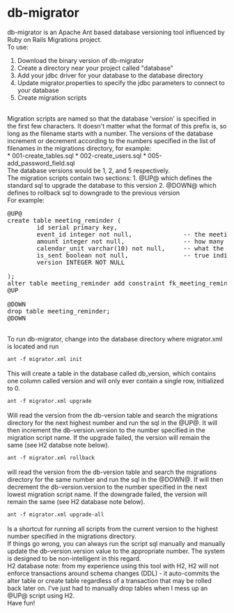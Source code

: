 db-migrator
===========

db-migrator is an Apache Ant based database versioning tool influenced by Ruby on Rails Migrations project.
<br/>
To use:
<br/>
1. Download the binary version of db-migrator
2. Create a directory near your project called "database"
3. Add your jdbc driver for your database to the database directory
4. Update migrator.properties to specify the jdbc parameters to connect to your database
5. Create migration scripts
<br/>
Migration scripts are named so that the database 'version' is specified in the first few characters.  It doesn't matter what the format of this prefix is, so long as the filename starts with a number.  The versions of the database increment or decrement according to the numbers specified in the list of filenames in the migrations directory, for example:
<br/>
* 001-create_tables.sql
* 002-create_users.sql
* 005-add_password_field.sql
<br/>
The database versions would be 1, 2, and 5 respectively.
<br/>
The migration scripts contain two sections: 
1. @UP@ which defines the standard sql to upgrade the database to this version
2. @DOWN@ which defines to rollback sql to downgrade to the previous version
<br/>
For example:

<pre>
@UP@
create table meeting_reminder (
        id serial primary key,
        event_id integer not null,              -- the meeting this reminder is for
        amount integer not null,                -- how many days/hours/weeks before to remind
        calendar_unit varchar(10) not null,     -- what the amount is: days/weeks/hours
        is_sent boolean not null,               -- true indicates this reminder has been sent
        version INTEGER NOT NULL                                 

);
alter table meeting_reminder add constraint fk_meeting_reminder_event foreign key (event_id) references event (id);
@UP

@DOWN
drop table meeting_reminder;
@DOWN
</pre>
<br/>
To run db-migrator, change into the database directory where migrator.xml is located and run
<br/>
<code>
ant -f migrator.xml init  
</code>
<br/>
This will create a table in the database called db_version, which contains one column called version and will only ever contain a single row, initialized to 0.
<br/>
<code>
ant -f migrator.xml upgrade
</code>
<br/>
Will read the version from the db-version table and search the migrations directory for the next highest number and run the sql in the @UP@.  It will then increment the db-version.version to the number specified in the migration script name.  If the upgrade failed, the version will remain the same (see H2 databse note below).
<br/>
<code>
ant -f migrator.xml rollback
</code>
<br/>
will read the version from the db-version table and search the migrations directory for the same number and run the sql in the @DOWN@.  If will then decrement the db-version.version to the number specified in the next lowest migration script name.  If the downgrade failed, the version will remain the same (see H2 database note below).
<br/>
<code>
ant -f migrator.xml upgrade-all
</code>
<br/>
Is a shortcut for running all scripts from the current version to the highest number specified in the migrations directory.
<br/>
If things go wrong, you can always run the script sql manually and manually update the db-version.version value to the appropriate number.  The system is designed to be non-intelligent in this regard.
<br/>
H2 database note:  from my experience using this tool with H2, H2 will not enforce transactions around schema changes (DDL) - it auto-commits the alter table or create table regardless of a transaction that may be rolled back later on.  I've just had to manually drop tables when I mess up an @UP@ script using H2.
<br/>
Have fun!